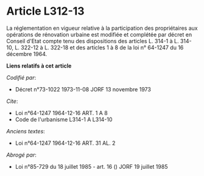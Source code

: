 # Article L312-13

La réglementation en vigueur relative à la participation des propriétaires aux opérations de rénovation urbaine est modifiée
et complétée par décret en Conseil d'Etat compte tenu des dispositions des articles L. 314-1 à L. 314-10, L. 322-12 à L.
322-18 et des articles 1 à 8 de la loi n° 64-1247 du 16 décembre 1964.

**Liens relatifs à cet article**

_Codifié par_:

  - Décret n°73-1022 1973-11-08 JORF 13 novembre 1973

_Cite_:

  - Loi n°64-1247 1964-12-16 ART. 1 A 8
  - Code de l'urbanisme L314-1 A L314-10

_Anciens textes_:

  - Loi n°64-1247 1964-12-16 ART. 31 AL. 2

_Abrogé par_:

  - Loi n°85-729 du 18 juillet 1985 - art. 16 () JORF 19 juillet 1985
